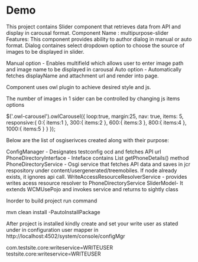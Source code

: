 # Demo
This project contains Slider component that retrieves data from API and display in carousal format.
Component Name : multipurpose-slider
Features: This component provides ability to author dialog in manual or auto format.
Dialog containes select dropdown option to choose the source of images to be displayed in slider.

Manual option - Enables multifield which allows user to enter image path and image name to be displayed in carousal
Auto option - Automatically fetches displayName and attachment url and render into page.

Component uses owl plugin to achieve desired style and js.

The number of images in 1 sider can be controlled by changing js items options

$('.owl-carousel').owlCarousel({
    loop:true,
    margin:25,
    nav: true,
    items: 5,
    responsive:{
        0:{
            items:1
        },
         300:{
            items:2
        },
        600:{
            items:3
        },
        800:{
            items:4
        },
        1000:{
            items:5
        }
    }
});


Below are the list of osgiserivces created along with their purpose:

ConfigManager - Designates testconfig ocd and fetches API url
PhoneDirectoryInterface - Inteface contains  List<PhoneDirectoryModel> getPhoneDetails() method
PhoneDirectoryService - Osgi service that fetches API data and saves in jcr respository under content/usergenerated/treemobiles. If node already exists, it ignores api call.
WriteAccessResourceResolverService - provides writes acess resource resolver to PhoneDirectoryService
SliderModel- It extends WCMUsePojo and invokes service and returns to sightly class

Inorder to build project run command

mvn clean install -PautoInstallPackage

After project is installed kindly create and set your write user as stated under in configuration user mapper in http://localhost:4502/system/console/configMgr

com.testsite.core:writeservice=WRITEUSER
testsite.core:writeservice=WRITEUSER